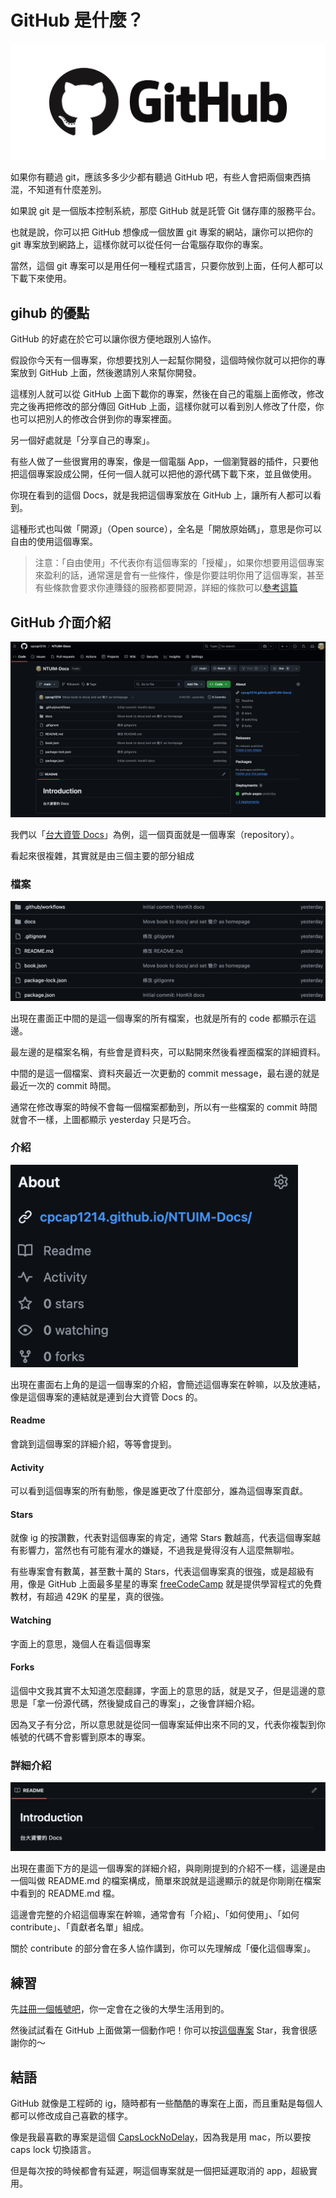 # GitHub 是什麼？

![alt text](img/image-2.png)

如果你有聽過 git，應該多多少少都有聽過 GitHub 吧，有些人會把兩個東西搞混，不知道有什麼差別。

如果說 git 是一個版本控制系統，那麼 GitHub 就是託管 Git 儲存庫的服務平台。

也就是說，你可以把 GitHub 想像成一個放置 git 專案的網站，讓你可以把你的 git 專案放到網路上，這樣你就可以從任何一台電腦存取你的專案。

當然，這個 git 專案可以是用任何一種程式語言，只要你放到上面，任何人都可以下載下來使用。

## gihub 的優點

GitHub 的好處在於它可以讓你很方便地跟別人協作。

假設你今天有一個專案，你想要找別人一起幫你開發，這個時候你就可以把你的專案放到 GitHub 上面，然後邀請別人來幫你開發。    

這樣別人就可以從 GitHub 上面下載你的專案，然後在自己的電腦上面修改，修改完之後再把修改的部分傳回 GitHub 上面，這樣你就可以看到別人修改了什麼，你也可以把別人的修改合併到你的專案裡面。

另一個好處就是「分享自己的專案」。

有些人做了一些很實用的專案，像是一個電腦 App，一個瀏覽器的插件，只要他把這個專案設成公開，任何一個人就可以把他的源代碼下載下來，並且做使用。

你現在看到的這個 Docs，就是我把這個專案放在 GitHub 上，讓所有人都可以看到。

這種形式也叫做「開源」（Open source），全名是「開放原始碼」，意思是你可以自由的使用這個專案。

> 注意：「自由使用」不代表你有這個專案的「授權」，如果你想要用這個專案來盈利的話，通常還是會有一些條件，像是你要註明你用了這個專案，甚至有些條款會要求你連賺錢的服務都要開源，詳細的條款可以[參考這篇](https://noob.tw/open-source-licenses/)

## GitHub 介面介紹

![alt text](img/github_page.png)

我們以「[台大資管 Docs](https://github.com/cpcap1214/NTUIM-Docs?tab=readme-ov-file#readme)」為例，這一個頁面就是一個專案（repository）。

看起來很複雜，其實就是由三個主要的部分組成

### 檔案

![alt text](img/image.png)

出現在畫面正中間的是這一個專案的所有檔案，也就是所有的 code 都顯示在這邊。

最左邊的是檔案名稱，有些會是資料夾，可以點開來然後看裡面檔案的詳細資料。

中間的是這一個檔案、資料夾最近一次更動的 commit message，最右邊的就是最近一次的 commit 時間。

通常在修改專案的時候不會每一個檔案都動到，所以有一些檔案的 commit 時間就會不一樣，上圖都顯示 yesterday 只是巧合。

### 介紹

![alt text](img/image-1.png)

出現在畫面右上角的是這一個專案的介紹，會簡述這個專案在幹嘛，以及放連結，像是這個專案的連結就是連到台大資管 Docs 的。

#### Readme

會跳到這個專案的詳細介紹，等等會提到。

#### Activity

可以看到這個專案的所有動態，像是誰更改了什麼部分，誰為這個專案貢獻。

#### Stars

就像 ig 的按讚數，代表對這個專案的肯定，通常 Stars 數越高，代表這個專案越有影響力，當然也有可能有灌水的嫌疑，不過我是覺得沒有人這麼無聊啦。

有些專案會有數萬，甚至數十萬的 Stars，代表這個專案真的很強，或是超級有用，像是 GitHub 上面最多星星的專案 [freeCodeCamp](https://github.com/freeCodeCamp/freeCodeCamp) 就是提供學習程式的免費教材，有超過 429K 的星星，真的很強。

#### Watching

字面上的意思，幾個人在看這個專案

#### Forks

這個中文我其實不太知道怎麼翻譯，字面上的意思的話，就是叉子，但是這邊的意思是「拿一份源代碼，然後變成自己的專案」，之後會詳細介紹。

因為叉子有分岔，所以意思就是從同一個專案延伸出來不同的叉，代表你複製到你帳號的代碼不會影響到原本的專案。

### 詳細介紹

![alt text](<img/CleanShot 2025-09-28 at 00.20.29@2x.png>)

出現在畫面下方的是這一個專案的詳細介紹，與剛剛提到的介紹不一樣，這邊是由一個叫做 README.md 的檔案構成，簡單來說就是這邊顯示的就是你剛剛在檔案中看到的 README.md 檔。

這邊會完整的介紹這個專案在幹嘛，通常會有「介紹」、「如何使用」、「如何 contribute」、「貢獻者名單」組成。

關於 contribute 的部分會在多人協作講到，你可以先理解成「優化這個專案」。

## 練習

先[註冊一個帳號吧](https://github.com/)，你一定會在之後的大學生活用到的。

然後試試看在 GitHub 上面做第一個動作吧！你可以按[這個專案](https://github.com/cpcap1214/NTUIM-Docs) Star，我會很感謝你的～

## 結語

GitHub 就像是工程師的 ig，隨時都有一些酷酷的專案在上面，而且重點是每個人都可以修改成自己喜歡的樣字。

像是我最喜歡的專案是這個 [CapsLockNoDelay](https://github.com/gkpln3/CapsLockNoDelay)，因為我是用 mac，所以要按 caps lock 切換語言。

但是每次按的時候都會有延遲，啊這個專案就是一個把延遲取消的 app，超級實用。